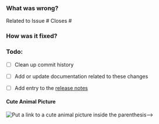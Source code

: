 ### What was wrong?

Related to Issue #
Closes #

### How was it fixed?

### Todo:

- [ ] Clean up commit history

- [ ] Add or update documentation related to these changes

- [ ] Add entry to the [release notes](https://github.com/ethereum/eth-keyfile/blob/master/newsfragments/README.md)

#### Cute Animal Picture

![Put a link to a cute animal picture inside the parenthesis-->](<>)
